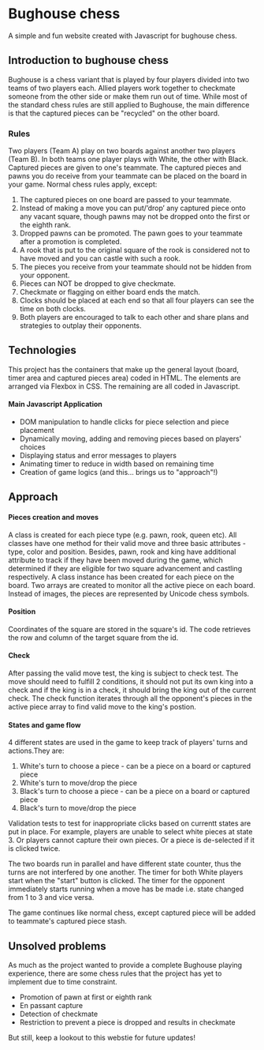 # Bughouse chess
A simple and fun website created with Javascript for bughouse chess. 

## Introduction to bughouse chess
Bughouse is a chess variant that is played by four players divided into two teams of two players each. Allied players work together to checkmate someone from the other side or make them run out of time. While most of the standard chess rules are still applied to Bughouse, the main difference is that the captured pieces can be "recycled" on the other board. 

### Rules
Two players (Team A) play on two boards against another two players (Team B). In both teams one player plays with White, the other with Black. Captured pieces are given to one's teammate. The captured pieces and pawns you do receive from your teammate can be placed on the board in your game. Normal chess rules apply, except:

1. The captured pieces on one board are passed to your teammate.
2. Instead of making a move you can put/’drop’ any captured piece onto any vacant square, though pawns may not be dropped onto the first or the eighth rank.
3. Dropped pawns can be promoted. The pawn goes to your teammate after a promotion is completed.
4. A rook that is put to the original square of the rook is considered not to have moved and you can castle with such a rook.
5. The pieces you receive from your teammate should not be hidden from your opponent.
6. Pieces can NOT be dropped to give checkmate.
7. Checkmate or flagging on either board ends the match.
8. Clocks should be placed at each end so that all four players can see the time on both clocks.
9. Both players are encouraged to talk to each other and share plans and strategies to outplay their opponents.

## Technologies
This project has the containers that make up the general layout (board, timer area and captured pieces area) coded in HTML. The elements are arranged via Flexbox in CSS. The remaining are all coded in Javascript.

#### Main Javascript Application
- DOM manipulation to handle clicks for piece selection and piece placement
- Dynamically moving, adding and removing pieces based on players' choices
- Displaying status and error messages to players
- Animating timer to reduce in width based on remaining time
- Creation of game logics (and this... brings us to "approach"!)

## Approach 

#### Pieces creation and moves
A class is created for each piece type (e.g. pawn, rook, queen etc). All classes have one method for their valid move and three basic attributes - type, color and position. Besides, pawn, rook and king have additional attribute to track if they have been moved during the game, which determined if they are eligible for two square advancement and castling respectively. A class instance has been created for each piece on the board. Two arrays are created to monitor all the active piece on each board. Instead of images, the pieces are represented by Unicode chess symbols. 

#### Position
Coordinates of the square are stored in the square's id. The code retrieves the row and column of the target square from the id. 

#### Check
After passing the valid move test, the king is subject to check test. The move should need to fulfill 2 conditions, it should not put its own king into a check and if the king is in a check, it should bring the king out of the current check. The check function iterates through all the opponent's pieces in the active piece array to find valid move to the king's postion. 

#### States and game flow
4 different states are used in the game to keep track of players' turns and actions.They are:
1. White's turn to choose a piece - can be a piece on a board or captured piece
2. White's turn to move/drop the piece
3. Black's turn to choose a piece - can be a piece on a board or captured piece
4. Black's turn to move/drop the piece

Validation tests to test for inappropriate clicks based on currentt states are put in place. For example, players are unable to select white pieces at state 3. Or players cannot capture their own pieces. Or a piece is de-selected if it is clicked twice. 

The two boards run in parallel and have different state counter, thus the turns are not interfered by one another. The timer for both White players start when the "start" button is clicked. The timer for the opponent immediately starts running when a move has be made i.e. state changed from 1 to 3 and vice versa. 

The game continues like normal chess, except captured piece will be added to  teammate's captured piece stash. 

## Unsolved problems
As much as the project wanted to provide a complete Bughouse playing experience, there are some chess rules that the project has yet to implement due to time constraint.

- Promotion of pawn at first or eighth rank
- En passant capture
- Detection of checkmate
- Restriction to prevent a piece is dropped and results in checkmate

But still, keep a lookout to this webstie for future updates! 
